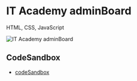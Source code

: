 # IT Academy adminBoard

HTML, CSS, JavaScript

![IT Academy adminBoard]()

## CodeSandbox

- [codeSandbox]()
